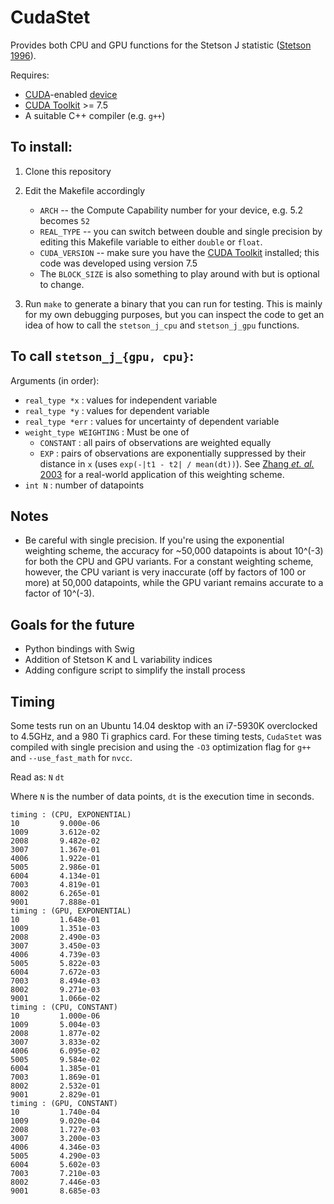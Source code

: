 CudaStet
========


Provides both CPU and GPU functions for the Stetson J statistic ([Stetson 1996](http://adsabs.harvard.edu/abs/1996PASP..108..851S)).

Requires:
	
* [CUDA](http://www.nvidia.com/object/cuda_home_new.html)-enabled [device](https://developer.nvidia.com/cuda-gpus)
* [CUDA Toolkit](https://developer.nvidia.com/cuda-downloads) >= 7.5
* A suitable C++ compiler (e.g. `g++`)

To install:
-----------

1. Clone this repository
2. Edit the Makefile accordingly
	
	* `ARCH` -- the Compute Capability number for your device, e.g. 5.2 becomes `52`
	* `REAL_TYPE` -- you can switch between double and single precision by editing this Makefile variable to either `double` or `float`.
	* `CUDA_VERSION` -- make sure you have the [CUDA Toolkit](https://developer.nvidia.com/cuda-downloads) installed; this code was developed using version 7.5
	* The `BLOCK_SIZE` is also something to play around with but is optional to change.

3. Run `make` to generate a binary that you can run for testing. This is mainly for my own debugging purposes, but you can inspect the code to get an idea of how to call the `stetson_j_cpu` and `stetson_j_gpu` functions.

To call `stetson_j_{gpu, cpu}`:
-------------------------------
Arguments (in order):
	
* `real_type *x` : values for independent variable
* `real_type *y` : values for dependent variable
* `real_type *err`	: values for uncertainty of dependent variable
* `weight_type WEIGHTING` : Must be one of
	* `CONSTANT` : all pairs of observations are weighted equally
	* `EXP` : pairs of observations are exponentially suppressed by their distance in `x` (uses `exp(-|t1 - t2| / mean(dt))`). See [Zhang _et. al._ 2003](http://adsabs.harvard.edu/abs/2003ChJAA...3..151Z) for a real-world application of this weighting scheme.
* `int N` : number of datapoints

Notes
-----

* Be careful with single precision. If you're using the exponential
  weighting scheme, the accuracy for ~50,000 datapoints is about 10^(-3) for both the CPU and GPU variants. For a constant weighting
  scheme, however, the CPU variant is very inaccurate (off by factors of 100 or more) at 50,000 datapoints, while the GPU variant remains accurate to a factor of 10^(-3).


Goals for the future
--------------------

* Python bindings with Swig
* Addition of Stetson K and L variability indices
* Adding configure script to simplify the install process

Timing 
------

Some tests run on an Ubuntu 14.04 desktop with an i7-5930K overclocked to 4.5GHz, and a 980 Ti graphics card. For these 
timing tests, `CudaStet` was compiled with single precision 
and using the `-O3` optimization flag for `g++` and 
`--use_fast_math` for `nvcc`.

Read as: 
`N`    `dt`

Where `N` is the number of data points, `dt` is the execution
time in seconds. 

```
timing : (CPU, EXPONENTIAL)
10         9.000e-06 
1009       3.612e-02 
2008       9.482e-02 
3007       1.367e-01 
4006       1.922e-01 
5005       2.986e-01 
6004       4.134e-01 
7003       4.819e-01 
8002       6.265e-01 
9001       7.888e-01 
timing : (GPU, EXPONENTIAL)
10         1.648e-01 
1009       1.351e-03 
2008       2.490e-03 
3007       3.450e-03 
4006       4.739e-03 
5005       5.822e-03 
6004       7.672e-03 
7003       8.494e-03 
8002       9.271e-03 
9001       1.066e-02 
timing : (CPU, CONSTANT)
10         1.000e-06 
1009       5.004e-03 
2008       1.877e-02 
3007       3.833e-02 
4006       6.095e-02 
5005       9.584e-02 
6004       1.385e-01 
7003       1.869e-01 
8002       2.532e-01 
9001       2.829e-01 
timing : (GPU, CONSTANT)
10         1.740e-04 
1009       9.020e-04 
2008       1.727e-03 
3007       3.200e-03 
4006       4.346e-03 
5005       4.290e-03 
6004       5.602e-03 
7003       7.210e-03 
8002       7.446e-03 
9001       8.685e-03 

```